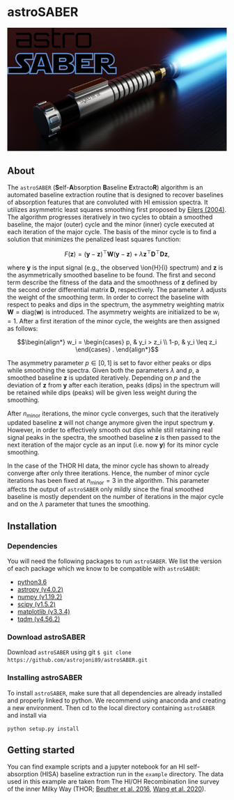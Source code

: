 <!--
  Title: astroSABER
  Description: Self-Absorption Baseline ExtractoR developed for systematic baseline fitting.
  Author: astrojoni89
-->

# astroSABER

![astroSABER logo](./docs/astrosaber_promo_lowres.png)


## About
The `astroSABER` (**S**elf-**A**bsorption **B**aseline **E**xtracto**R**) algorithm is an automated baseline extraction routine that is designed to recover baselines of absorption features that are convoluted with HI emission spectra. It utilizes asymmetric least squares smoothing first proposed by [Eilers (2004)](https://pubs.acs.org/doi/10.1021/ac034800e). The algorithm progresses iteratively in two cycles to obtain a smoothed baseline, the major (outer) cycle and the minor (inner) cycle executed at each iteration of the major cycle. The basis of the minor cycle is to find a solution that minimizes the penalized least squares function:


$$\begin{equation}
F(\mathbf{z}) = (\mathbf{y} - \mathbf{z})^\top \mathbf{W} (\mathbf{y} - \mathbf{z}) + \lambda \mathbf{z}^\top \mathbf{D}^\top \mathbf{D} \mathbf{z} ,
\end{equation}$$

where $\mathbf{y}$ is the input signal (e.g., the observed \ion{H}{i} spectrum) and $\mathbf{z}$ is the asymmetrically smoothed baseline to be found. The first and second term describe the fitness of the data and the smoothness of $\mathbf{z}$ defined by the second order differential matrix $\mathbf{D}$, respectively. The parameter $\lambda$ adjusts the weight of the smoothing term. In order to correct the baseline with respect to peaks and dips in the spectrum, the asymmetry weighting matrix $\mathbf{W} = \mathrm{diag}(\mathbf{w})$ is introduced. The asymmetry weights are initialized to be $w_i=1$. After a first iteration of the minor cycle, the weights are then assigned as follows:

$$\begin{align*}
    w_i = \begin{cases}
    p, & y_i > z_i \\
    1-p, & y_i \leq z_i
    \end{cases} .
\end{align*}$$

The asymmetry parameter $p\in[0,1]$ is set to favor either peaks or dips while smoothing the spectra. Given both the parameters $\lambda$ and $p$, a smoothed baseline $\mathbf{z}$ is updated iteratively. Depending on $p$ and the deviation of $\mathbf{z}$ from $\mathbf{y}$ after each iteration, peaks (dips) in the spectrum will be retained while dips (peaks) will be given less weight during the smoothing.

After $n_{\mathrm{minor}}$ iterations, the minor cycle converges, such that the iteratively updated baseline $\mathbf{z}$ will not change anymore given the input spectrum $\mathbf{y}$. However, in order to effectively smooth out dips while still retaining real signal peaks in the spectra, the smoothed baseline $\mathbf{z}$ is then passed to the next iteration of the major cycle as an input (i.e. now $\mathbf{y}$) for its minor cycle smoothing.

In the case of the THOR HI data, the minor cycle has shown to already converge after only three iterations. Hence, the number of minor cycle iterations has been fixed at $n_{\mathrm{minor}}=3$ in the algorithm. This parameter affects the output of `astroSABER` only mildly since the final smoothed baseline is mostly dependent on the number of iterations in the major cycle and on the $\lambda$ parameter that tunes the smoothing.

## Installation
### Dependencies
You will need the following packages to run `astroSABER`. We list the version of each package which we know to be compatible with `astroSABER`:

* [python3.6](https://www.python.org/) 
* [astropy (v4.0.2)](https://www.astropy.org/)
* [numpy (v1.19.2)](https://numpy.org/)
* [scipy (v1.5.2)](https://www.scipy.org/)
* [matplotlib (v3.3.4)](https://matplotlib.org/)
* [tqdm (v4.56.2)](https://tqdm.github.io/)

### Download astroSABER
Download `astroSABER` using git `$ git clone https://github.com/astrojoni89/astroSABER.git`

### Installing astroSABER
To install `astroSABER`, make sure that all dependencies are already installed and properly linked to python. We recommend using anaconda and creating a new environment. Then cd to the local directory containing `astroSABER` and install via
```
python setup.py install
```

## Getting started
You can find example scripts and a jupyter notebook for an HI self-absorption (HISA) baseline extraction run in the `example` directory. The data used in this example are taken from The HI/OH Recombination line survey of the inner Milky Way (THOR; [Beuther et al. 2016](https://ui.adsabs.harvard.edu/abs/2016A%26A...595A..32B/abstract), [Wang et al. 2020](https://ui.adsabs.harvard.edu/abs/2020A%26A...634A..83W/abstract)).
